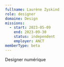```yaml
---
fullname: Laurène Zyskind
role: designer
domaine: Design
missions:
  - start: 2023-05-09
    end: 2023-09-30
    status: independent
    employer: ANCT
memberType: beta
---
```

Designer numérique
